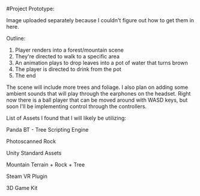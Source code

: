 #Project Prototype:

Image uploaded separately because I couldn't figure out how to get them in here.

Outline:

1. Player renders into a forest/mountain scene
2. They're directed to walk to a specific area
3. An animation plays to drop leaves into a pot of water that turns brown
4. The player is directed to drink from the pot
5. The end

The scene will include more trees and foliage. I also plan on adding some ambient sounds that will play through the earphones on the headset. Right now there is a ball player that can be moved around with WASD keys, but soon I'll be implementing control through the controllers. 

List of Assets I found that I will likely be utilizing:

Panda BT - Tree Scripting Engine

Photoscanned Rock

Unity Standard Assets

Mountain Terrain + Rock + Tree

Steam VR Plugin

3D Game Kit
